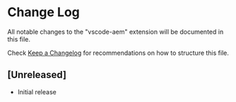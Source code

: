 # Change Log

All notable changes to the "vscode-aem" extension will be documented in this file.

Check [Keep a Changelog](http://keepachangelog.com/) for recommendations on how to structure this file.

## [Unreleased]

- Initial release
